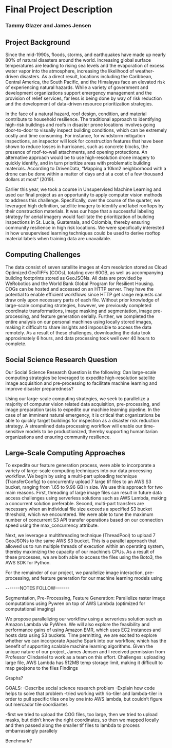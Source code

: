 # Final Project Description

### Tammy Glazer and James Jensen

## Project Background

Since the mid-1990s, floods, storms, and earthquakes have made up nearly 80% of natural disasters around the world. Increasing global surface temperatures are leading to rising sea levels and the evaporation of excess water vapor into the atmosphere, increasing the likelihood of weather-driven disasters. As a direct result, locations including the Caribbean, Central America, the South Pacific, and the Himalayas face an elevated risk of experiencing natural hazards. While a variety of government and development organizations support emergency management and the provision of relief services, far less is being done by way of risk reduction and the development of data-driven resource prioritization strategies.  
  
In the face of a natural hazard, roof design, condition, and material contribute to household resilience. The traditional approach to identifying high-risk buildings and roofs in disaster prone locations involves going door-to-door to visually inspect building conditions, which can be extremely costly and time consuming. For instance, for windstorm mitigation inspections, an inspector will look for construction features that have been shown to reduce losses in hurricanes, such as concrete blocks, the presence of roof-to-wall attachments, and opening protections. An alternative approach would be to use high-resolution drone imagery to quickly identify, and in turn prioritize areas with problematic building materials. According to DrivenData, “Mapping a 10km2 neighborhood with a drone can be done within a matter of days and at a cost of a few thousand dollars at most” (2019).  
  
Earlier this year, we took a course in Unsupervised Machine Learning and used our final project as an opportunity to apply computer vision methods to address this challenge. Specifically, over the course of the quarter, we leveraged high definition, satellite imagery to identify and label rooftops by their construction materials. It was our hope that a successful labeling strategy for aerial imagery would facilitate the prioritization of building inspections in St. Lucia, Guatemala, and Colombia, thereby ensuring community resilience in high risk locations. We were specifically interested in how unsupervised learning techniques could be used to derive rooftop material labels when training data are unavailable.  

## Computing Challenges

The data consist of seven satellite images at 4cm resolution stored as Cloud Optimized GeoTIFFs (COGs), totaling over 60GB, as well as accompanying building footprints stored as GeoJSONs. All data are provided by WeRobotics and the World Bank Global Program for Resilient Housing. COGs can be hosted and accessed on an HTTP server. They have the potential to enable efficient workflows since HTTP get range requests can draw only upon necessary parts of each file. Without prior knowledge of large-scale computing strategies, however, we previously completed coordinate transformations, image masking and segmentation, image pre-processing, and feature generation serially. Further, we completed the entire analysis on our personal machines using locally stored images, making it difficult to share insights and impossible to access the data remotely. As a result of these challenges, downloading the data took approximately 6 hours, and data processing took well over 40 hours to complete.  

## Social Science Research Question

Our Social Science Research Question is the following: Can large-scale computing strategies be leveraged to expedite high-resolution satellite image acquisition and pre-processing to facilitate machine learning and improve disaster preparedness?  
  
Using our large-scale computing strategies, we seek to parallelize a majority of computer vision related data acquisition, pre-processing, and image preparation tasks to expedite our machine learning pipeline. In the case of an imminent natural emergency, it is critical that organizations be able to quickly target buildings for inspection as a disaster risk reduction strategy. A streamlined data processing workflow will enable our time-sensitive models to be productionized, thereby supporting humanitarian organizations and ensuring community resilience.  

## Large-Scale Computing Approaches

To expedite our feature generation process, were able to incorporate a variety of large-scale computing techniques into our data processing workflow. We begin by using a multi-part uploading technique (TransferConfig) to concurrently upload 7 large tif files to an AWS S3 bucket, ranging from 1.65 to 9.96 GB in size. We use this approach for two main reasons. First, threading of large image files can result in future data access challenges using serverless solutions such as AWS Lambda, making a concurrent solution preferable. Second, multi-part transfers are necessary when an individual file size exceeds a specified S3 bucket threshold, which we encountered. We were able to tune the maximum number of concurrent S3 API transfer operations based on our connection speed using the max_concurrency attribute.  

Next, we leverage a multithreading technique (ThreadPool) to upload 7 GeoJSONs to the same AWS S3 bucket. This is a parallel approach that allowed us to run multiple threads of execution within an operating system, thereby maximizing the capacity of our machine’s CPUs. As a result of these processes, we are both able to access the files using the Boto3, the AWS SDK for Python.  

For the remainder of our project, we parallelize image interaction, pre-processing, and feature generation for our machine learning models using   


-------NOTES FOLLOW-------



Segmentation, Pre-Processing, Feature Generation: Parallelize raster image computations using Pywren on top of AWS Lambda (optimized for computational imaging)

We propose parallelizing our workflow using a serverless solution such as Amazon Lambda via PyWren. We will also explore the feasibility and performance gains of using Amazon EMR, which uses EC2 instances and hosts data using S3 buckets. Time permitting, we are excited to explore whether we can incorporate Apache Spark into our workflow, which has the benefit of supporting scalable machine learning algorithms. Given the unique nature of our project, James Jensen and I received permission from Professor Clindaniel to work as a team on this effort.
Challenges: uploading large file, AWS Lambda has 512MB temp storage limit, making it difficult to map geojsons to the files
Findings

Graphs?

GOALS:
-Describe social science research problem
-Explain how code helps to solve that problem
-tried working with rio-tiler and lambda-tiler in order to pull specific tiles one by one into AWS lambda, but couldn’t figure out mercador tile coordiantes

-first we tried to upload the COG files, too large, then we tried to upload masks, but didn’t know the right coordinates, so then we mapped locally and then passed along the smaller tif files to lambda to process embarrassingly parallely


Benchmark?
